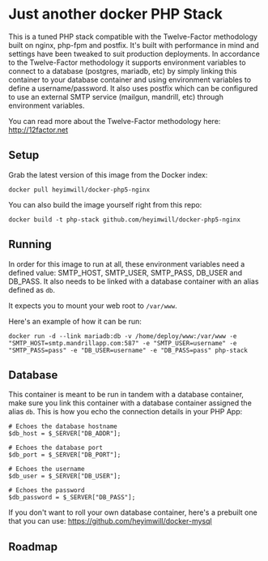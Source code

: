 Just another docker PHP Stack
=================

This is a tuned PHP stack compatible with the Twelve-Factor methodology built on nginx, php-fpm and postfix. It's built with performance in mind and settings have been tweaked to suit production deployments. In accordance to the Twelve-Factor methodology it supports environment variables to connect to a database (postgres, mariadb, etc) by simply linking this container to your database container and using environment variables to define a username/password. It also uses postfix which can be configured to use an external SMTP service (mailgun, mandrill, etc) through environment variables.

You can read more about the Twelve-Factor methodology here: http://12factor.net

## Setup
Grab the latest version of this image from the Docker index:
```
docker pull heyimwill/docker-php5-nginx
```
You can also build the image yourself right from this repo:
```
docker build -t php-stack github.com/heyimwill/docker-php5-nginx
```

## Running
In order for this image to run at all, these environment variables need a defined value: SMTP_HOST, SMTP_USER, SMTP_PASS, DB_USER and DB_PASS. It also needs to be linked with a database container with an alias defined as ```db```.

It expects you to mount your web root to ```/var/www```.

Here's an example of how it can be run:
```
docker run -d --link mariadb:db -v /home/deploy/www:/var/www -e "SMTP_HOST=smtp.mandrillapp.com:587" -e "SMTP_USER=username" -e "SMTP_PASS=pass" -e "DB_USER=username" -e "DB_PASS=pass" php-stack
```

## Database
This container is meant to be run in tandem with a database container, make sure you link this container with a database container assigned the alias ```db```. This is how you echo the connection details in your PHP App:
```
# Echoes the database hostname
$db_host = $_SERVER["DB_ADDR"];

# Echoes the database port
$db_port = $_SERVER["DB_PORT"];

# Echoes the username
$db_user = $_SERVER["DB_USER"];

# Echoes the password
$db_password = $_SERVER["DB_PASS"];
```

If you don't want to roll your own database container, here's a prebuilt one that you can use: https://github.com/heyimwill/docker-mysql


## Roadmap

